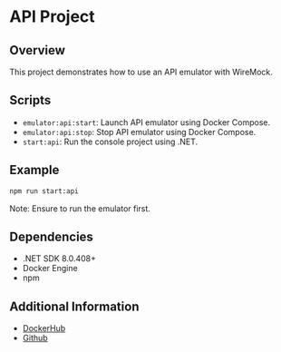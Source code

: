 # API Project

## Overview
This project demonstrates how to use an API emulator with WireMock.

## Scripts
- `emulator:api:start`: Launch API emulator using Docker Compose.
- `emulator:api:stop`: Stop API emulator using Docker Compose.
- `start:api`: Run the console project using .NET.

## Example
```bash
npm run start:api
```

Note: Ensure to run the emulator first.

## Dependencies
- .NET SDK 8.0.408+
- Docker Engine
- npm

## Additional Information
- [DockerHub](https://hub.docker.com/r/workleap/apiemulator)
- [Github](https://github.com/workleap/wl-api-emulator)